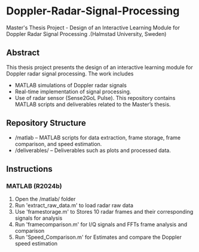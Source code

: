 # Doppler-Radar-Signal-Processing
Master's Thesis Project - Design of an Interactive Learning Module for Doppler Radar Signal Processing .(Halmstad University, Sweden)
## Abstract 
This thesis project presents the design of an interactive learning module for Doppler radar signal processing. 
The work includes
- MATLAB simulations of Doppler radar signals   
- Real-time implementation of signal processing.  
- Use of radar sensor (Sense2GoL Pulse).
This repository contains MATLAB scripts and deliverables related to the Master’s thesis.  
 
## Repository Structure
- /matlab – MATLAB scripts for data extraction, frame storage, frame comparison, and speed estimation.  
- /deliverables/ – Deliverables such as plots and processed data.   

## Instructions
### MATLAB (R2024b)
1. Open the /matlab/ folder  
2. Run 'extract_raw_data.m' to load radar raw data  
3. Use 'framestorage.m' to Stores 10 radar frames and their corresponding signals for  analysis  
4. Run 'framecomparison.m' for I/Q signals and FFTs frame analysis and comparison  
5. Run 'Speed_Comparison.m' for Estimates and compare the  Doppler speed estimation  
 
